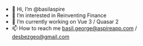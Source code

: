 - 👋 Hi, I’m @basilaspire
- 👀 I’m interested in Reinventing Finance
- 🌱 I’m currently working on Vue 3 / Quasar 2
- 📫 How to reach me basil.george@aspireapp.com / desbezgeo@gmail.com

<!---
basilaspire/basilaspire is a ✨ special ✨ repository because its `README.md` (this file) appears on your GitHub profile.
You can click the Preview link to take a look at your changes.
--->
